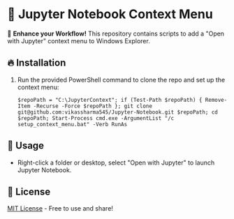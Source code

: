 # 🚀 Jupyter Notebook Context Menu

🌟 **Enhance your Workflow!** This repository contains scripts to add a "Open with Jupyter" context menu to Windows Explorer.

## 🔥 Installation 

1. Run the provided PowerShell command to clone the repo and set up the context menu:

   ```
   $repoPath = "C:\JupyterContext"; if (Test-Path $repoPath) { Remove-Item -Recurse -Force $repoPath }; git clone git@github.com:vikassharma545/Jupyter-Notebook.git $repoPath; cd $repoPath; Start-Process cmd.exe -ArgumentList "/c setup_context_menu.bat" -Verb RunAs
   ```

## 🌈 Usage

- Right-click a folder or desktop, select "Open with Jupyter" to launch Jupyter Notebook.


## 📜 License
[MIT License](LICENSE) - Free to use and share!